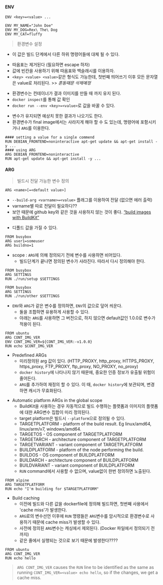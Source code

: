 #### ENV
```docker
ENV <key>=<value> ...

ENV MY_NAME="John Doe"
ENV MY_DOG=Rex\ The\ Dog
ENV MY_CAT=fluffy
```

> 환경변수 설정
* 이 값은 빌드 단계에서 다른 하위 명령어들에 대체 될 수 있다.

- 따옴표는 제거된다 (필요하면 escape 하자)
- 값에 빈칸을 사용하기 위해 따옴표와 백슬래시를 이용하자.
- `<key> <value> <value>`같은 형식도 가능한데, 첫번째 띄어쓰기 이후 모든 문자열은 value로 처리된다. >> *혼동때문 삭제예정*

* 환경변수는 컨테이너가 결과 이미지를 만들 때 까지 유지 된다.
* `docker inspect`를 통해 값 확인
* `docker run --env <key>=<value>`로 값을 바꿀 수 있다.

- 변수가 유지되면 예상치 못한 결과가 나오기도 한다.
- 환경변수가 final image에서는 사라지게 해야 할 수 도 있는데, 명령어에 포함시키거나 `ARG`를 이용한다.
```docker
#### setting a value for a single commend
RUN DEBIAN_FRONTEND=noninteractive apt-get update && apt-get install -y ...
#### using ARG
ARG DEBIAN_FRONTEND=noninteractive
RUN apt-get update && apt-get install -y ...
```


#### ARG
> 빌드시 전달 가능한 변수 정의 
```docker
ARG <name>[=<default value>]
```
* `--build-arg <varname>=<value>` 플래그를 이용하여 전달 (없으면 에러 출력)
* varname별 따로 전달이 필요하다??
* 보안 때문에 github key와 같은 것을 사용하지 않는 것이 좋다. [ “build images with BuildKit”](https://docs.docker.com/develop/develop-images/build_enhancements/#new-docker-build-secret-information)
- 디폴드 값을 가질 수 있다.
```docker
FROM busybox
ARG user1=someuser
ARG buildno=1
```
* scope : `ARG`에 의해 정의되기 전에 변수를 사용하면 비어있다.
    * 빌드단계가 끝나면 정의된 변수가 사라진다. 따라서 다시 정의해야 한다.

```docker
FROM busybox
ARG SETTINGS
RUN ./run/setup $SETTINGS

FROM busybox
ARG SETTINGS
RUN ./run/other $SETTINGS
```
- `ENV`와 `ARG`가 같은 변수를 정의하면, `ENV`의 값으로 덮어 씌운다.
    - 둘을 조합하면 유용하게 사용할 수 있다. 
    - 아래는 `ARG`를 사용하면 그 버전으로, 하지 않으면 default값인 1.0.0로 변수가 적용이 된다.

```docker  
FROM ubuntu
ARG CONT_IMG_VER
ENV CONT_IMG_VER=${CONT_IMG_VER:-v1.0.0}
RUN echo $CONT_IMG_VER
```
* Predefined ARGs
    - 미리정의된 arg 값이 있다. (HTTP_PROXY, http_proxy, HTTPS_PROXY, https_proxy, FTP_PROXY, ftp_proxy, NO_PROXY, no_proxy)
    - `docker history`에 나타나지 않기 때문에, 중요한 인증 정보가 유출될 위험이 줄어든다.
    - `ARG`를 추가하여 재정의 할 수 있다. 이 때, `docker history`에 보관되며, 변경하면 캐시가 무효화된다.
- Automatic platform ARGs in the global scope
    - BuildKit을 사용하는 경우 자동적으로 빌드 수행하는 플랫폼과 이미지의 플랫폼에 대한 ARG변수 집합이 미리 정의된다.
    - target platform은 빌드시 `--platform`으로 정의될 수 있다.
    * TARGETPLATFORM - platform of the build result. Eg linux/amd64, linux/arm/v7, windows/amd64.
    * TARGETOS - OS component of TARGETPLATFORM
    * TARGETARCH - architecture component of TARGETPLATFORM
    * TARGETVARIANT - variant component of TARGETPLATFORM
    * BUILDPLATFORM - platform of the node performing the build.
    * BUILDOS - OS component of BUILDPLATFORM
    * BUILDARCH - architecture component of BUILDPLATFORM
    * BUILDVARIANT - variant component of BUILDPLATFORM
    - `RUN` command에서 사용할 수 없으며, value없이 한번 정의하면 노출된다.
```docker
FROM alpine
ARG TARGETPLATFORM
RUN echo "I'm building for $TARGETPLATFORM"
```

* Build caching
    * 이전에 빌드와 다른 값을 dockerfile에 정의해 빌드하면, 첫번째 사용에서 'cache miss'가 발생한다.
    * `ARG`로의 변수선언 이후에 `RUN` 명령들은 `ARG`변수를 암시적으로 환경변수로 사용하기 때문에 cache miss가 발생할 수 있다.
    * 사전에 정의된 `ARG`변수는 캐싱에서 제외된다. (Docker 파일에서 정의되기 전 까지)
    * 같은 줄에서 실행되는 것으로 보기 때문에 발생한다????
```docker
FROM ubuntu
ARG CONT_IMG_VER
RUN echo hello
```    

>`ARG CONT_IMG_VER` causes the `RUN` line to be identified as the same as running `CONT_IMG_VER=<value> echo hello`, so if the <value> changes, we get a cache miss.

